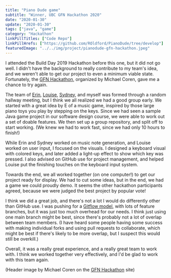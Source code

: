 ```yaml
---
title: "Piano Dude game"
subtitle: "Winner, UBC GFN Hackathon 2020"
date: "2020-01-30"
update: "2020-01-30"
tags: ["java", "game"]
category: "Hackathon"
linkPillTitles: ["Code Repo"]
linkPillHrefs: ["https://github.com/ROldford/PianoDude/tree/develop"]
featuredImage: "../../img/project/pianodude-gfn-hackathon.jpeg"
---
```


I attended the Build Day 2019 Hackathon before this one, but it did not go well.
I didn't have the background to really contribute to my team's idea, and we
weren't able to get our project to even a minimum viable state. Fortunately, the
[GFN Hackathon](https://gfnhackathon.com/), organized by Michael Coren, gave me
a chance to try again.

The team of [Erin](https://www.linkedin.com/in/erinebaird),
[Louise](https://www.linkedin.com/in/yishi-louise-lu-59864784/),
[Sydney](https://www.linkedin.com/in/sydney-schmidt-a1722576/), and myself was
formed through a random hallway meeting, but I think we all realized we had a
good group early. We started with a great idea by E of a music game, inspired by
those large piano toys you play by stepping on the keys. Since we had seen a
sample Java game project in our software design course, we were able to work out
a set of doable features. We then set up a group repository, and split off to
start working. (We knew we had to work fast, since we had only 10 hours to
finish!)

While Erin and Sydney worked on music note generation, and Louise worked on user
input, I focused on the visuals. I designed a keyboard visual with colored keys,
and later added a light-up effect to show which key was pressed. I also advised
on GitHub use for project management, and helped Louise put the finishing
touches on the keyboard input system.

Towards the end, we all worked together (on one computer!) to get our project
ready for display. We had to cut some ideas, but in the end, we had a game we
could proudly demo. It seems the other hackathon participants agreed, because we
were judged the best project by popular vote!

I think we did a great job, and there's not a lot I would do differently other
than GitHub use. I was pushing for a [Gitflow
model](https://www.atlassian.com/git/tutorials/comparing-workflows/gitflow-workflow),
with lots of feature branches, but it was just too much overhead for our needs.
I think just using one main branch might be best, since there's probably not a
lot of overlap between team members. (I have heard some people having some
success with making individual forks and using pull requests to collaborate,
which might be best if there's likely to be more overlap, but I suspect this
would still be overkill.)

Overall, it was a really great experience, and a really great team to work with.
I think we worked together very effectively, and I'd be glad to work with this
team again.

(Header image by Michael Coren on the [GFN Hackathon](https://gfnhackathon.com/)
site)